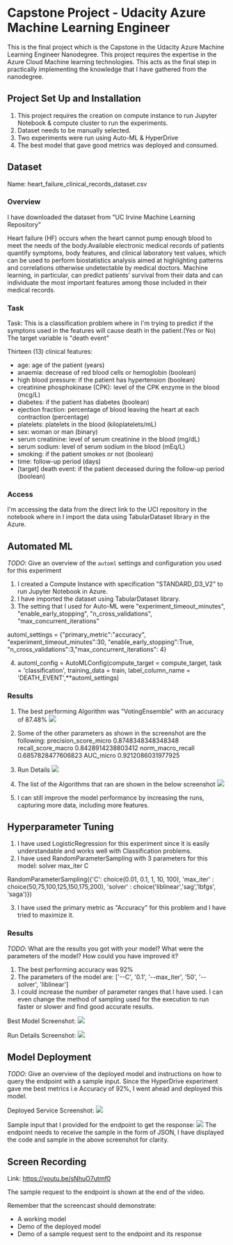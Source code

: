 # Capstone Project - Udacity Azure Machine Learning Engineer

This is the final project which is the Capstone in the Udacity Azure Machine Learning Engineer Nanodegree. This project requires the expertise in the Azure Cloud Machine learning technologies. This acts as the final step in practically implementing the knowledge that I have gathered from the nanodegree.

## Project Set Up and Installation
1. This project requires the creation on compute instance to run Jupyter Notebook & compute cluster to run the experiments.
2. Dataset needs to be manually selected. 
3. Two experiments were run using Auto-ML & HyperDrive
4. The best model that gave good metrics was deployed and consumed.


## Dataset
Name: heart_failure_clinical_records_dataset.csv

### Overview
I have downloaded the dataset from "UC Irvine Machine Learning Repository"

Heart failure (HF) occurs when the heart cannot pump enough blood to meet the needs of the body.Available electronic medical records of patients quantify symptoms, body features, and clinical laboratory test values, which can be used to perform biostatistics analysis aimed at highlighting patterns and correlations otherwise undetectable by medical doctors. Machine learning, in particular, can predict patients’ survival from their data and can individuate the most important features among those included in their medical records.

### Task
Task: This is a classification problem where in I'm trying to predict if the symptons used in the features will cause death in the patient.(Yes or No)
The target variable is "death event"

Thirteen (13) clinical features:

- age: age of the patient (years)
- anaemia: decrease of red blood cells or hemoglobin (boolean)
- high blood pressure: if the patient has hypertension (boolean)
- creatinine phosphokinase (CPK): level of the CPK enzyme in the blood (mcg/L)
- diabetes: if the patient has diabetes (boolean)
- ejection fraction: percentage of blood leaving the heart at each contraction (percentage)
- platelets: platelets in the blood (kiloplatelets/mL)
- sex: woman or man (binary)
- serum creatinine: level of serum creatinine in the blood (mg/dL)
- serum sodium: level of serum sodium in the blood (mEq/L)
- smoking: if the patient smokes or not (boolean)
- time: follow-up period (days)
- [target] death event: if the patient deceased during the follow-up period (boolean)

### Access

I'm accessing the data from the direct link to the UCI repository in the notebook where in I import the data using TabularDataset library in the  Azure. 

## Automated ML
*TODO*: Give an overview of the `automl` settings and configuration you used for this experiment
1. I created a Compute Instance with specification "STANDARD_D3_V2" to run Jupyter Notebook in Azure.
2. I have imported the dataset using TabularDataset library.
3. The setting that I used for Auto-ML were 
"experiment_timeout_minutes", 
"enable_early_stopping", 
"n_cross_validations", 
"max_concurrent_iterations"

automl_settings = {"primary_metric":"accuracy", "experiment_timeout_minutes":30, "enable_early_stopping":True, "n_cross_validations":3,"max_concurrent_iterations": 4}

4. automl_config = AutoMLConfig(compute_target = compute_target, task = 'classification', training_data = train, label_column_name = 'DEATH_EVENT',**automl_settings)

### Results

1. The best performing Algorithm was "VotingEnsemble" with an accuracy of 87.48%
![](screnshots/automl-bestModel.png)

2. Some of the other parameters as shown in the screenshot are the following:
precision_score_micro 0.8748348348348348
recall_score_macro 0.8428914238803412
norm_macro_recall 0.6857828477606823
AUC_micro 0.9212086031977925

3. Run Details 
![](screnshots/automl-runDetails.png)

4. The list of the Algorithms that ran are shown in the below screenshot
![](screnshots/automl-models.png)

5. I can still improve the model performance by increasing the runs, capturing more data, including more features.


## Hyperparameter Tuning

1. I have used LogisticRegression for this experiment since it is easily understandable and works well with Classification problems.
2. I have used RandomParameterSampling with 3 parameters for this model:
solver
max_iter
C

RandomParameterSampling({'C': choice(0.01, 0.1, 1, 10, 100),
                                        'max_iter' : choice(50,75,100,125,150,175,200),
                                        'solver' : choice('liblinear','sag','lbfgs', 'saga')})

3. I have used the primary metric as "Accuracy" for this problem and I have tried to maximize it.


### Results
*TODO*: What are the results you got with your model? What were the parameters of the model? How could you have improved it?
1. The best performing accuracy was 92% 
2. The parameters of the model are:
['--C', '0.1', '--max_iter', '50', '--solver', 'liblinear']
3. I could increase the number of parameter ranges that I have used.
I can even change the method of sampling used for the execution to run faster or slower and find good accurate results.

Best Model Screenshot:
![](screnshots/hyper-bestModel.png)

Run Details Screenshot:
![](/screnshots/hyper-runDetails.png)

## Model Deployment
*TODO*: Give an overview of the deployed model and instructions on how to query the endpoint with a sample input.
Since the HyperDrive experiment gave me best metrics i.e Accuracy of 92%, I went ahead and deployed this model. 

Deployed Service Screenshot:
![](/screnshots/hyper-endpoint1.png)

Sample input that I provided for the endpoint to get the response:
![](/screnshots/hyper-endpoint.png)
The endpoint needs to receive the sample in the form of JSON, I have displayed the code and sample in the above screenshot for clarity.

## Screen Recording
Link: https://youtu.be/sNhuO7utmf0 

The sample request to the endpoint is shown at the end of the video.

 Remember that the screencast should demonstrate:
- A working model 
- Demo of the deployed  model
- Demo of a sample request sent to the endpoint and its response
